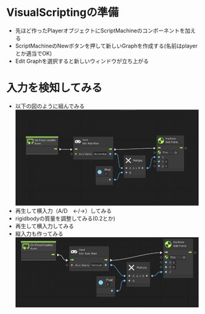 # VisualScriptingの準備  
- 先ほど作ったPlayerオブジェクトにScriptMachineのコンポーネントを加える
- ScriptMachineのNewボタンを押して新しいGraphを作成する(名前はplayerとか適当でOK)
- Edit Graphを選択すると新しいウィンドウが立ち上がる

# 入力を検知してみる
- 以下の図のように組んでみる
![flow1](https://github.com/Naja-Naja/Unity_Handson/blob/main/Handson/flow1.png)
- 再生して横入力（A/D　←/→）してみる
- rigidbodyの質量を調整してみる(0.2とか)
- 再生して横入力してみる
- 縦入力も作ってみる
![flow1](https://github.com/Naja-Naja/Unity_Handson/blob/main/Handson/flow2.png)
